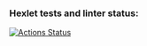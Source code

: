 ### Hexlet tests and linter status:
[![Actions Status](https://github.com/Ultras-sur/backend-project-lvl3/workflows/hexlet-check/badge.svg)](https://github.com/Ultras-sur/backend-project-lvl3/actions)

